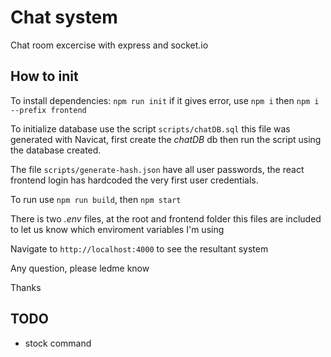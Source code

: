 # Chat system

Chat room excercise with express and socket.io

## How to init

To install dependencies: `npm run init` if it gives error, use `npm i` then `npm i --prefix frontend`

To initialize database use the script `scripts/chatDB.sql` this file was generated with Navicat, first create the *chatDB* db then run the script using the database created.

The file `scripts/generate-hash.json` have all user passwords, the react frontend login has hardcoded the very first user credentials.

To run use `npm run build`, then `npm start`

There is two *.env* files, at the root and frontend folder this files are included to let us know which enviroment variables I'm using

Navigate to `http://localhost:4000` to see the resultant system

Any question, please ledme know

Thanks

## TODO

 - stock command